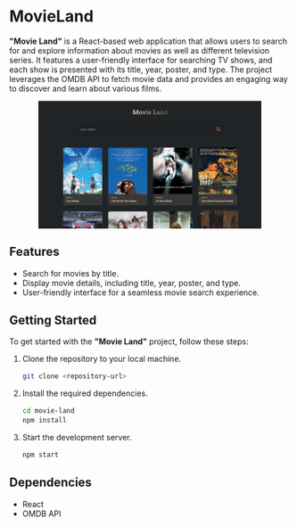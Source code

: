# MovieLand

**"Movie Land"** is a React-based web application that allows users to search for and explore information about movies as well as different television series. It features a user-friendly interface for searching TV shows, and each show is presented with its title, year, poster, and type. The project leverages the OMDB API to fetch movie data and provides an engaging way to discover and learn about various films.

<p align="center">
  <img src="screen.png" alt="Screenshot of Movie App" style="display: block; margin: 0 auto; width: 400px;">
</p>

## Features

- Search for movies by title.
- Display movie details, including title, year, poster, and type.
- User-friendly interface for a seamless movie search experience.

## Getting Started

To get started with the **"Movie Land"** project, follow these steps:

1. Clone the repository to your local machine.

   ```bash
   git clone <repository-url>

2. Install the required dependencies.

   ```bash
   cd movie-land
   npm install

3. Start the development server.
  
     ```bash
     npm start
      ```
   
## Dependencies  
- React
- OMDB API

